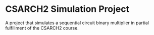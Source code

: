 # CSARCH2 Simulation Project
A project that simulates a sequential circuit binary multiplier in partial fulfillment of the CSARCH2 course.
